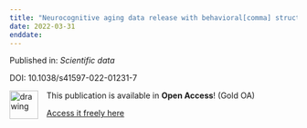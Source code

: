 ```yaml
---
title: "Neurocognitive aging data release with behavioral[comma] structural and multi-echo functional MRI measures."
date: 2022-03-31
enddate:
---
```


Published in: *Scientific data*

DOI: 10.1038/s41597-022-01231-7

<img src="https://upload.wikimedia.org/wikipedia/commons/thumb/7/77/Open_Access_logo_PLoS_transparent.svg/800px-Open_Access_logo_PLoS_transparent.svg.png" alt="drawing" width="50" align="left"/> &nbsp;&nbsp;&nbsp;This publication is available in **Open Access**! (Gold OA)

&nbsp;&nbsp;&nbsp;[Access it freely here](https://www.nature.com/articles/s41597-022-01231-7.pdf
)

